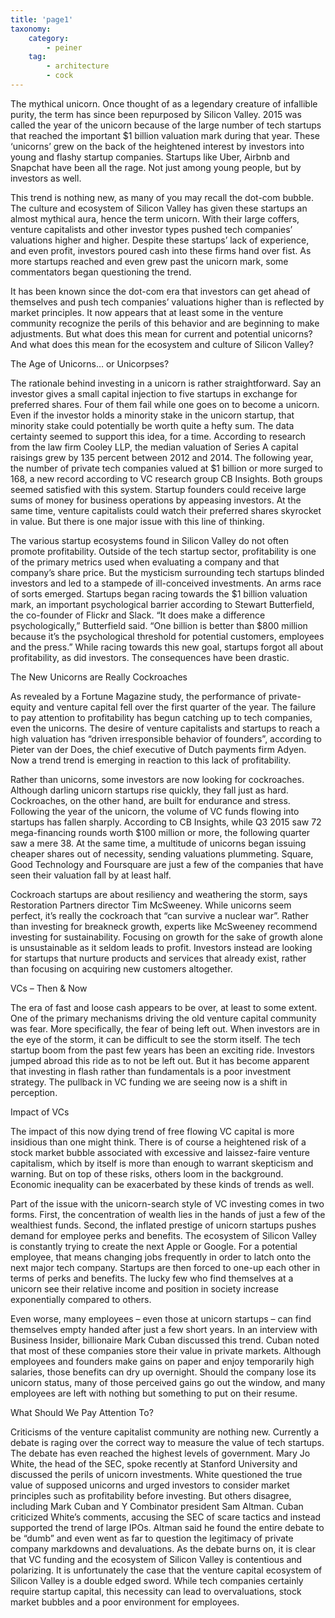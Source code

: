 ```yaml
---
title: 'page1'
taxonomy:
    category:
        - peiner
    tag:
        - architecture
        - cock
---
```


The mythical unicorn. Once thought of as a legendary creature of infallible purity, the term has since been repurposed by Silicon Valley. 2015 was called the year of the unicorn because of the large number of tech startups that reached the important $1 billion valuation mark during that year. These ‘unicorns’ grew on the back of the heightened interest by investors into young and flashy startup companies. Startups like Uber, Airbnb and Snapchat have been all the rage. Not just among young people, but by investors as well. 

This trend is nothing new, as many of you may recall the dot-com bubble. The culture and ecosystem of Silicon Valley has given these startups an almost mythical aura, hence the term unicorn. With their large coffers, venture capitalists and other investor types pushed tech companies’ valuations higher and higher. Despite these startups’ lack of experience, and even profit, investors poured cash into these firms hand over fist. As more startups reached and even grew past the unicorn mark, some commentators began questioning the trend. 

It has been known since the dot-com era that investors can get ahead of themselves and push tech companies’ valuations higher than is reflected by market principles. It now appears that at least some in the venture community recognize the perils of this behavior and are beginning to make adjustments. But what does this mean for current and potential unicorns? And what does this mean for the ecosystem and culture of Silicon Valley?

The Age of Unicorns… or Unicorpses?

The rationale behind investing in a unicorn is rather straightforward. Say an investor gives a small capital injection to five startups in exchange for preferred shares. Four of them fail while one goes on to become a unicorn. Even if the investor holds a minority stake in the unicorn startup, that minority stake could potentially be worth quite a hefty sum. The data certainty seemed to support this idea, for a time. According to research from the law firm Cooley LLP, the median valuation of Series A capital raisings grew by 135 percent between 2012 and 2014. The following year, the number of private tech companies valued at $1 billion or more surged to 168, a new record according to VC research group CB Insights. Both groups seemed satisfied with this system. Startup founders could receive large sums of money for business operations by appeasing investors. At the same time, venture capitalists could watch their preferred shares skyrocket in value. But there is one major issue with this line of thinking. 

The various startup ecosystems found in Silicon Valley do not often promote profitability. Outside of the tech startup sector, profitability is one of the primary metrics used when evaluating a company and that company’s share price. But the mysticism surrounding tech startups blinded investors and led to a stampede of ill-conceived investments. An arms race of sorts emerged. Startups began racing towards the $1 billion valuation mark, an important psychological barrier according to Stewart Butterfield, the co-founder of Flickr and Slack. “It does make a difference psychologically,” Butterfield said. “One billion is better than $800 million because it’s the psychological threshold for potential customers, employees and the press.” While racing towards this new goal, startups forgot all about profitability, as did investors. The consequences have been drastic. 

The New Unicorns are Really Cockroaches

As revealed by a Fortune Magazine study, the performance of private-equity and venture capital fell over the first quarter of the year. The failure to pay attention to profitability has begun catching up to tech companies, even the unicorns. The desire of venture capitalists and startups to reach a high valuation has “driven irresponsible behavior of founders”, according to Pieter van der Does, the chief executive of Dutch payments firm Adyen. Now a trend trend is emerging in reaction to this lack of profitability.

Rather than unicorns, some investors are now looking for cockroaches. Although darling unicorn startups rise quickly, they fall just as hard. Cockroaches, on the other hand, are built for endurance and stress. Following the year of the unicorn, the volume of VC funds flowing into startups has fallen sharply. According to CB Insights, while Q3 2015 saw 72 mega-financing rounds worth $100 million or more, the following quarter saw a mere 38. At the same time, a multitude of unicorns began issuing cheaper shares out of necessity, sending valuations plummeting. Square, Good Technology and Foursquare are just a few of the companies that have seen their valuation fall by at least half. 

Cockroach startups are about resiliency and weathering the storm, says Restoration Partners director Tim McSweeney. While unicorns seem perfect, it’s really the cockroach that “can survive a nuclear war”. Rather than investing for breakneck growth, experts like McSweeney recommend investing for sustainability. Focusing on growth for the sake of growth alone is unsustainable as it seldom leads to profit. Investors instead are looking for startups that nurture products and services that already exist, rather than focusing on acquiring new customers altogether. 

VCs – Then & Now

The era of fast and loose cash appears to be over, at least to some extent. One of the primary mechanisms driving the old venture capital community was fear. More specifically, the fear of being left out. When investors are in the eye of the storm, it can be difficult to see the storm itself. The tech startup boom from the past few years has been an exciting ride. Investors jumped abroad this ride as to not be left out. But it has become apparent that investing in flash rather than fundamentals is a poor investment strategy. The pullback in VC funding we are seeing now is a shift in perception. 

Impact of VCs

The impact of this now dying trend of free flowing VC capital is more insidious than one might think. There is of course a heightened risk of a stock market bubble associated with excessive and laissez-faire venture capitalism, which by itself is more than enough to warrant skepticism and warning. But on top of these risks, others loom in the background. Economic inequality can be exacerbated by these kinds of trends as well. 

Part of the issue with the unicorn-search style of VC investing comes in two forms. First, the concentration of wealth lies in the hands of just a few of the wealthiest funds. Second, the inflated prestige of unicorn startups pushes demand for employee perks and benefits. The ecosystem of Silicon Valley is constantly trying to create the next Apple or Google. For a potential employee, that means changing jobs frequently in order to latch onto the next major tech company. Startups are then forced to one-up each other in terms of perks and benefits. The lucky few who find themselves at a unicorn see their relative income and position in society increase exponentially compared to others.  

Even worse, many employees – even those at unicorn startups – can find themselves empty handed after just a few short years. In an interview with Business Insider, billionaire Mark Cuban discussed this trend. Cuban noted that most of these companies store their value in private markets. Although employees and founders make gains on paper and enjoy temporarily high salaries, those benefits can dry up overnight. Should the company lose its unicorn status, many of those perceived gains go out the window, and many employees are left with nothing but something to put on their resume. 

What Should We Pay Attention To?

Criticisms of the venture capitalist community are nothing new. Currently a debate is raging over the correct way to measure the value of tech startups. The debate has even reached the highest levels of government. Mary Jo White, the head of the SEC, spoke recently at Stanford University and discussed the perils of unicorn investments. White questioned the true value of supposed unicorns and urged investors to consider market principles such as profitability before investing. But others disagree, including Mark Cuban and Y Combinator president Sam Altman. Cuban criticized White’s comments, accusing the SEC of scare tactics and instead supported the trend of large IPOs. Altman said he found the entire debate to be “dumb” and even went as far to question the legitimacy of private company markdowns and devaluations. As the debate burns on, it is clear that VC funding and the ecosystem of Silicon Valley is contentious and polarizing. It is unfortunately the case that the venture capital ecosystem of Silicon Valley is a double edged sword. While tech companies certainly require startup capital, this necessity can lead to overvaluations, stock market bubbles and a poor environment for employees. 

